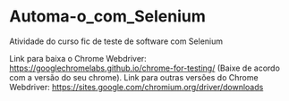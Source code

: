 # Automa-o_com_Selenium
Atividade do curso fic de teste de software com Selenium

Link para baixa o Chrome Webdriver: https://googlechromelabs.github.io/chrome-for-testing/ (Baixe de acordo com a versão do seu chrome).
Link para outras versões do Chrome Webdriver: https://sites.google.com/chromium.org/driver/downloads
